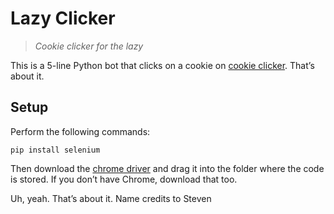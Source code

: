 Lazy Clicker
============

>   *Cookie clicker for the lazy*

This is a 5-line Python bot that clicks on a cookie on [cookie
clicker](http://orteil.dashnet.org/cookieclicker/). That’s about it.

Setup
-----

Perform the following commands:

~~~~~~~~~~~~~~~~~~~~~~~~~~~~~~~~~~~~~~~~~~~~~~~~~~~~~~~~~~~~~~~~~~~~~~~~~~~~~~~~
pip install selenium
~~~~~~~~~~~~~~~~~~~~~~~~~~~~~~~~~~~~~~~~~~~~~~~~~~~~~~~~~~~~~~~~~~~~~~~~~~~~~~~~

Then download the [chrome driver](http://chromedriver.chromium.org/) and drag it
into the folder where the code is stored. If you don’t have Chrome, download
that too.

Uh, yeah. That’s about it. Name credits to Steven
